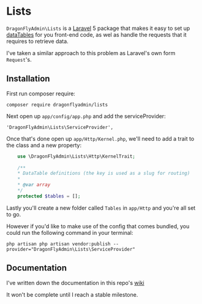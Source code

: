 Lists
=====

`DragonFlyAdmin\Lists` is a [Laravel](http://laravel.com) 5 package that makes it easy to set up [dataTables](https://datatables.net) for you front-end
code, as wel as handle the requests that it requires to retrieve data.

I've taken a similar approach to this problem as Laravel's own form `Request`'s.


## Installation

First run composer require:

    composer require dragonflyadmin/lists
    
Next open up `app/config/app.php` and add the serviceProvider:

    'DragonFlyAdmin\Lists\ServiceProvider',
    
Once that's done open up `app/Http/Kernel.php`, we'll need to add a trait to the class and a new property:

```php
    use \DragonFlyAdmin\Lists\Http\KernelTrait;
    
    /**
    * DataTable definitions (the key is used as a slug for routing)
    * 
    * @var array
    */
    protected $tables = [];
```

Lastly you'll create a new folder called `Tables` in `app/Http` and you're all set to go.

However if you'd like to make use of the config that comes bundled, you could run the following command in your terminal:

    php artisan php artisan vendor:publish --provider="DragonFlyAdmin\Lists\ServiceProvider"

## Documentation

I've written down the documentation in this repo's [wiki](https://github.com/dragonFlyAdmin/Lists/wiki)

It won't be complete until I reach a stable milestone.